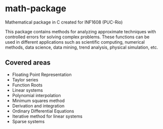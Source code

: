 # math-package
Mathematical package in C created for INF1608 (PUC-Rio)

This package contains methods for analyzing approximate techniques with controlled errors for solving complex problems. These functions can be used in different applications such as scientific computing, numerical methods, data science, data mining, trend analysis, physical simulation, etc.

## Covered areas
- Floating Point Representation
- Taylor series
- Function Roots
- Linear systems
- Polynomial interpolation
- Minimum squares method
- Derivation and integration
- Ordinary Differential Equations
- Iterative method for linear systems
- Sparse systems
